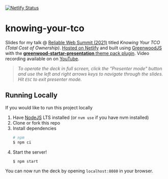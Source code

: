 [![Netlify Status](https://api.netlify.com/api/v1/badges/a16a75fe-bf67-4edb-a160-63cacd943752/deploy-status)](https://app.netlify.com/sites/practical-goldberg-a5ae74/deploys)

# knowing-your-tco

Slides for my talk @ [Reliable Web Summit (2021)](https://reliablewebsummit.com/) titled _Knowing Your TCO (Total Cost of Ownership)_.  [Hosted on Netlify](https://practical-goldberg-a5ae74.netlify.app/) and built using [GreenwoodJS](https://github.com/ProjectEvergreen/greenwood) with the [**greenwood-startar-presentation** theme pack plugin](https://github.com/thescientist13/greenwood-starter-presentation/).  Video recording available on on [YouTube](https://youtu.be/6QBf5QCRSPI).

> _To operate the deck in full screen, click the "Presenter mode" button and use the left and right arrows keys to navigate through the slides.  Hit `ESC` to exit presenter mode._

## Running Locally

If you would like to run this project locally
1. Have [NodeJS](https://nodejs.org/) LTS installed (or `nvm use` if you have nvm installed)
1. Clone or fork this repo
1. Install dependencies
    ```sh
    # npm
    $ npm ci
    ```
1. Start the server!
    ```sh
    $ npm start
    ```

You can now run the deck by opening `localhost:8080` in your browser.